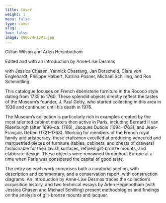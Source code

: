 ```yaml
---
title: Cover
weight: 1
menu: false
type: cover
slug: .
toc: false
image: 006674F12V1.jpg
---
```


<div class="cover-authors">

Gillian Wilson and Arlen Heginbotham

Edited and with an introduction by Anne-Lise Desmas

with Jessica Chasen, Yannick Chastang, Jan Dorscheid, Clara von Englehardt, Philippe Halbert, Katrina Posner, Michael Schilling, and Ron Schmidtling

</div>

This catalogue focuses on French ébénisterie furniture in the Rococo style dating from 1735 to 1760. These splendid objects directly reflect the tastes of the Museum’s founder, J. Paul Getty, who started collecting in this area in 1938 and continued until his death in 1976.

The Museum’s collection is particularly rich in examples created by the most talented cabinet masters then active in Paris, including Bernard II van Risenburgh (after 1696–ca. 1766), Jacques Dubois (1694–1763), and Jean-François Oeben (1721–1763). Working for members of the French royal family and aristocracy, these craftsmen excelled at producing veneered and marquetried pieces of furniture (tables, cabinets, and chests of drawers) fashionable for their lavish surfaces, refined gilt-bronze mounts, and elaborate design. These objects were renowned throughout Europe at a time when Paris was considered the capital of good taste.

The entry on each work comprises both a curatorial section, with description and commentary, and a conservation report, with construction diagrams. An introduction by Anne-Lise Desmas traces the collection’s acquisition history, and two technical essays by Arlen Heginbotham (with Jessica Chasen and Michael Schilling) present methodologies and findings on the analysis of gilt-bronze mounts and lacquer.
